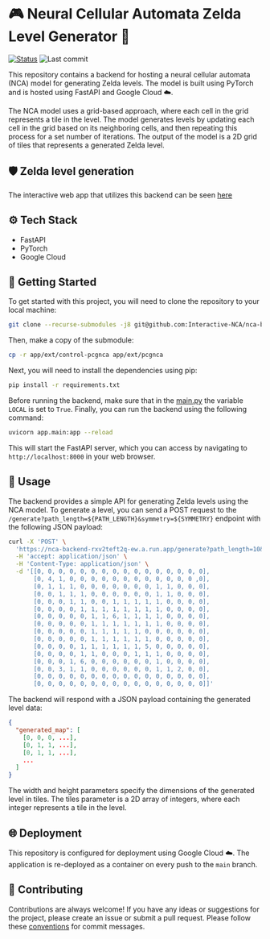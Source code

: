 # 🎮 Neural Cellular Automata Zelda Level Generator 🧩

[![Status](https://img.shields.io/website?label=backend&style=for-the-badge&up_message=online&url=https%3A%2F%2Fnca-backend-rxv2teft2q-ew.a.run.app%2Fdocs)](https://nca-backend-rxv2teft2q-ew.a.run.app/docs) ![Last commit](https://img.shields.io/github/last-commit/Interactive-NCA/nca-backend?style=for-the-badge)

This repository contains a backend for hosting a neural cellular automata (NCA) model for generating Zelda levels. The model is built using PyTorch and is hosted using FastAPI and Google Cloud ☁️. 

The NCA model uses a grid-based approach, where each cell in the grid represents a tile in the level. The model generates levels by updating each cell in the grid based on its neighboring cells, and then repeating this process for a set number of iterations. The output of the model is a 2D grid of tiles that represents a generated Zelda level.

## 🛡️ Zelda level generation 

The interactive web app that utilizes this backend can be seen [here](https://interactive-nca-ui.vercel.app/)

## ⚙️ Tech Stack
- FastAPI
- PyTorch 
- Google Cloud 

## 🚀 Getting Started

To get started with this project, you will need to clone the repository to your local machine:

```bash
git clone --recurse-submodules -j8 git@github.com:Interactive-NCA/nca-backend.git
```

Then, make a copy of the submodule:

```bash
cp -r app/ext/control-pcgnca app/ext/pcgnca
```

Next, you will need to install the dependencies using pip:

```bash
pip install -r requirements.txt
```

Before running the backend, make sure that in the [main.py](app/main.py) the variable `LOCAL` is set to `True`.
Finally, you can run the backend using the following command:

```bash
uvicorn app.main:app --reload
```

This will start the FastAPI server, which you can access by navigating to `http://localhost:8000` in your web browser.

## 📝 Usage

The backend provides a simple API for generating Zelda levels using the NCA model. To generate a level, you can send a POST request to the `/generate?path_length=${PATH_LENGTH}&symmetry=${SYMMETRY}` endpoint with the following JSON payload:

```bash
curl -X 'POST' \
  'https://nca-backend-rxv2teft2q-ew.a.run.app/generate?path_length=10&symmetry=10' \
  -H 'accept: application/json' \
  -H 'Content-Type: application/json' \
  -d '[[0, 0, 0, 0, 0, 0, 0, 0, 0, 0, 0, 0, 0, 0, 0, 0],
       [0, 4, 1, 0, 0, 0, 0, 0, 0, 0, 0, 0, 0, 0, 0 ,0],
       [0, 1, 1, 1, 0, 0, 0, 0, 0, 0, 0, 1, 1, 0, 0, 0],
       [0, 0, 1, 1, 1, 0, 0, 0, 0, 0, 0, 1, 1, 0, 0, 0],
       [0, 0, 0, 1, 1, 0, 0, 1, 1, 1, 1, 1, 0, 0, 0, 0],
       [0, 0, 0, 0, 1, 1, 1, 1, 1, 1, 1, 1, 0, 0, 0, 0],
       [0, 0, 0, 0, 0, 1, 1, 6, 1, 1, 1, 1, 0, 0, 0, 0],
       [0, 0, 0, 0, 0, 1, 1, 1, 1, 1, 1, 1, 0, 0, 0, 0],
       [0, 0, 0, 0, 0, 1, 1, 1, 1, 1, 0, 0, 0, 0, 0, 0],
       [0, 0, 0, 0, 0, 1, 1, 1, 1, 1, 1, 0, 0, 0, 0, 0],
       [0, 0, 0, 0, 1, 1, 1, 1, 1, 1, 5, 0, 0, 0, 0, 0],
       [0, 0, 0, 0, 1, 1, 0, 0, 0, 1, 1, 1, 0, 0, 0, 0],
       [0, 0, 0, 1, 6, 0, 0, 0, 0, 0, 0, 1, 0, 0, 0, 0],
       [0, 0, 3, 1, 1, 0, 0, 0, 0, 0, 0, 1, 1, 2, 0, 0],
       [0, 0, 0, 0, 0, 0, 0, 0, 0, 0, 0, 0, 0, 0, 0, 0],
       [0, 0, 0, 0, 0, 0, 0, 0, 0, 0, 0, 0, 0, 0, 0, 0]]'

```

The backend will respond with a JSON payload containing the generated level data:

```json
{
  "generated_map": [
    [0, 0, 0, ...],
    [0, 1, 1, ...],
    [0, 1, 1, ...],
    ...
  ]
}

```

The width and height parameters specify the dimensions of the generated level in tiles. The tiles parameter is a 2D array of integers, where each integer represents a tile in the level.

## 🌐 Deployment

This repository is configured for deployment using Google Cloud️ ☁️. The application is re-deployed as a container on every push to the `main` branch.

## 🤝 Contributing

Contributions are always welcome! If you have any ideas or suggestions for the project, please create an issue or submit a pull request. Please follow these [conventions](https://gist.github.com/joshbuchea/6f47e86d2510bce28f8e7f42ae84c716) for commit messages.

